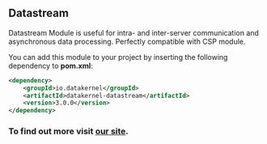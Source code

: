 ## Datastream

Datastream Module is useful for intra- and inter-server communication and asynchronous data processing. 
Perfectly compatible with CSP module.

You can add this module to your project by inserting the following dependency to **pom.xml**:
```xml
<dependency>
    <groupId>io.datakernel</groupId>
    <artifactId>datakernel-datastream</artifactId>
    <version>3.0.0</version>
</dependency>
```

### To find out more visit [our site](https://datakernel.io/docs/core/datastream.html).
